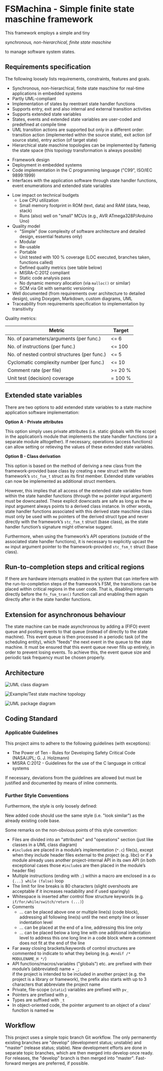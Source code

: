 <!--
Keywords:
embedded, embedded-systems, finite-state-machine, framework, fsm,
state-machine, synchronous
-->

# FSMachina - Simple finite state maschine framework

This framework employs a simple and tiny

*synchronous, non-hierarchical, finite state maschine*

to manage software system states.

## Requirements specification

The following loosely lists requirements, constraints, features and goals.

* Synchronous, non-hierarchical, finite state maschine for real-time
  applications in embedded systems
* Partly UML-compliant
* Implementation of states by reentrant state handler functions
* Supports entry, exit and also internal and external transition activities
* Supports extended state variables
* States, events and extended state variables are user-coded and predefined at
  compile time
* UML transition actions are supported but only in a different order:
  transition action (implemented within the source state),
  exit action (of source state), entry action (of target state)
* Hierarchical state maschine topologies can be implemented by flattenig the
  state space (this topology transformation is always possible)

<!-- Separator -->

* Framework design
* Deployment in embedded systems
* Code implementation in the C programming language ("C99", ISO/IEC 9899:1999)
* Interfaces with the application software through state handler functions,
  event enumerations and extended state variables

<!-- Separator -->

* Low impact on technical budgets
    * Low CPU utilization
    * Small memory footprint in ROM (text, data) and RAM (data, heap, stack)
    * Runs (also) well on "small" MCUs (e.g., AVR ATmega328P/Arduino Uno)
* Quality model
    * "Simple" (low complexity of software architecture and detailed design,
      essential features only)
    * Modular
    * Re-usable
    * Portable
    * Unit tested with 100 % coverage (LOC executed, branches taken, functions
      called)
    * Defined quality metrics (see table below)
    * MISRA-C:2012 compliant
    * Static code analysis pass
    * No dynamic memory allocation (via `malloc()` or similar)
    * SCM via Git with semantic versioning
* Well documented (from requirements over architecture to detailed design),
  using Doxygen, Markdown, custom diagrams, UML
* Traceability from requirements specification to implementation by
  transitivity

Quality metrics:

| Metric                                       | Target   |
| -------------------------------------------- | -------- |
| No. of parameters/arguments (per func.)      | \<= 6    |
| No. of instructions (per func.)              | \<= 100  |
| No. of nested control structures (per func.) | \<= 5    |
| Cyclomatic complexity number (per func.)     | \<= 10   |
| Comment rate (per file)                      | \>= 20 % |
| Unit test (decision) coverage                | = 100 %  |

## Extended state variables

There are two options to add extended state variables to a state machine
application software implementation:

**Option A - Private attributes**

This option simply uses private attributes (i.e. static globals with file
scope) in the application’s module that implements the state handler functions
(or a separate module alltogether).
If necessary, operations (access functions) can allow setting or retieving the
values of these extended state variables.

**Option B - Class derivation**

This option is based on the method of deriving a new class from the
framework-provided base class by creating a new struct with the framework’s
`stc_fsm_t` struct as its first member.
Extended state variables can now be implemented as additional struct members.

However, this implies that all access of the extended state variables from
within the state handler functions (through the `me` pointer input argument)
must be downcasted.
These explicit downcasts are safe as long as the `me` input argument always
points to a derived class instance.
In other words, state handler functions associated with this derived state
maschine class must only be used with `me` pointers of the derived struct type
and never directly with the framework’s `stc_fsm_t` struct (base class), as the
state handler function’s signature might otherwise suggest.

Furthermore, when using the framework’s API operations (outside of the
associated state handler functions), it is necessary to explicitly upcast the
`me` input argument pointer to the framework-provided `stc_fsm_t` struct (base
class).

## Run-to-completion steps and critical regions

If there are hardware interrupts enabled in the system that can interfere with
the run-to-completion steps of the framework’s FSM, the transitions can be
placed within critical regions in the user code.
That is, disabling interrupts directly before the `fn_fsm_tran()` function call
and enabling them again directly after in the state handler functions.

## Extension for asynchronous behaviour

The state machine can be made asynchronous by adding a (FIFO) event queue and
posting events to that queue (instead of directly to the state machine).
This event queue is then processed in a periodic task (of the scheduling
entity), which "feeds" the next event in the queue to the state machine.
It must be ensured that this event queue never fills up entirely, in order to
prevent losing events.
To achieve this, the event queue size and periodic task frequency must be
chosen properly.

## Architecture

![UML class diagram](./doc/arc/figures/fsmachina-cd.png)

![Example/Test state machine topology](./doc/arc/figures/fsmachina-example-test-sm-topo-smd.png)

![UML package diagram](./doc/arc/figures/fsmachina-pd.png)

## Coding Standard

### Applicable Guidelines

This project aims to adhere to the following guidelines (with exceptions):

* The Power of Ten - Rules for Developing Safety Critical Code (NASA/JPL; G. J.
  Holzmann)
* MISRA C:2012 - Guidelines for the use of the C language in critical systems

If necessary, deviations from the guidelines are allowed but must be justified
and documented by means of inline comments.

### Further Style Conventions

Furthermore, the style is only loosely defined:

New added code should use the same style (i.e. "look similar") as the already
existing code base.

Some remarks on the non-obvious points of this style convention:

* Files are divided into an "attributes" and "operations" section (just like
  classes in a UML class diagram)
* `#include`s are placed in a module’s implementation (`*.c`) file(s), except
  when they include header files external to the project (e.g. libc) or if a
  module already uses another project-internal API in its own API (in both
  exceptional cases those `#include`s are then placed in the module’s header
  file)
* Multiple instructions (ending with `;`) within a macro are enclosed in a
  `do {...} while (false)` loop
* The limit for line breaks is 80 characters (slight overshoots are acceptable
  if it increases readability and if used sparingly)
* Whitespace is inserted after control flow structure keywords (e.g.
  `if/for/while/switch/return (...)`)
* Comments
    * ... can be placed above one or multiple line(s) (code block), addressing
      all following line(s) until the next empty line or lesser indentation
      level
    * ... can be placed at the end of a line, addressing this line only
    * ... can be placed below a long line with one additional indentation level
      to address this one long line in a code block where a comment does not
      fit at the end of the line
* Far away closing brackets/keywords of control structures are commented to
  indicate to what they belong (e.g. `#endif /* MODULENAME_H */`)
* API functions/macros/variables ("globals") etc. are prefixed with their
  module’s (abbreviated) name + `_`;  
  if the project is intended to be included in another project (e.g. the
  project is a library or framework), the prefix also starts with up to 3
  characters that abbreviate the project name
* Private, file-scope (`static`) variables are prefixed with `pv_`
* Pointers are prefixed with `p_`
* Types are suffixed with `_t`
* In object-oriented code, the pointer argument to an object of a class’
  function is named `me`

## Workflow

This project uses a simple topic branch Git workflow.
The only permanently existing branches are "develop" (development status;
unstable) and "master" (release status; stable).
New development efforts are done in separate topic branches, which are then
merged into develop once ready.
For releases, the "develop" branch is then merged into "master".
Fast-forward merges are preferred, if possible.
